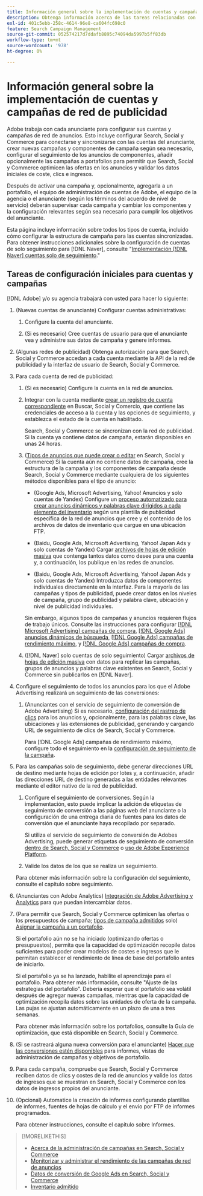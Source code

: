 ```yaml
---
title: Información general sobre la implementación de cuentas y campañas de red de publicidad
description: Obtenga información acerca de las tareas relacionadas con la configuración, sincronización y administración de las cuentas de red de anuncios.
exl-id: 401c5ebb-258c-4614-96e8-ca604fc698c0
feature: Search Campaign Management
source-git-commit: 052574217d7ddafb8895c74094da5997b5ff83db
workflow-type: tm+mt
source-wordcount: '978'
ht-degree: 0%

---
```


# Información general sobre la implementación de cuentas y campañas de red de publicidad

Adobe trabaja con cada anunciante para configurar sus cuentas y campañas de red de anuncios. Esto incluye configurar Search, Social y Commerce para conectarse y sincronizarse con las cuentas del anunciante, crear nuevas campañas y componentes de campaña según sea necesario, configurar el seguimiento de los anuncios de componentes, añadir opcionalmente las campañas a portafolios para permitir que Search, Social y Commerce optimicen las ofertas en los anuncios y validar los datos iniciales de coste, clics e ingresos.

Después de activar una campaña y, opcionalmente, agregarla a un portafolio, el equipo de administración de cuentas de Adobe, el equipo de la agencia o el anunciante (según los términos del acuerdo de nivel de servicio) deberán supervisar cada campaña y cambiar los componentes y la configuración relevantes según sea necesario para cumplir los objetivos del anunciante.

Esta página incluye información sobre todos los tipos de cuenta, incluido cómo configurar la estructura de campaña para las cuentas sincronizadas. Para obtener instrucciones adicionales sobre la configuración de cuentas de solo seguimiento para [!DNL Naver], consulte &quot;[Implementación [!DNL Naver] cuentas solo de seguimiento](/help/search-social-commerce/campaign-management/naver-tracking-only-account-implement.md).&quot;

## Tareas de configuración iniciales para cuentas y campañas

[!DNL Adobe] y/o su agencia trabajará con usted para hacer lo siguiente:

1. (Nuevas cuentas de anunciante) Configurar cuentas administrativas:

   1. Configure la cuenta del anunciante.

   1. (Si es necesario) Cree cuentas de usuario para que el anunciante vea y administre sus datos de campaña y genere informes.

1. (Algunas redes de publicidad) Obtenga autorización para que Search, Social y Commerce accedan a cada cuenta mediante la API de la red de publicidad y la interfaz de usuario de Search, Social y Commerce.

1. Para cada cuenta de red de publicidad:

   1. (Si es necesario) Configure la cuenta en la red de anuncios.

   1. Integrar con la cuenta mediante [crear un registro de cuenta correspondiente](/help/search-social-commerce/campaign-management/accounts/ad-network-account-manage.md#create-account) en Buscar, Social y Comercio, que contiene las credenciales de acceso a la cuenta y las opciones de seguimiento, y establezca el estado de la cuenta en habilitado.

      Search, Social y Commerce se sincronizan con la red de publicidad. Si la cuenta ya contiene datos de campaña, estarán disponibles en unas 24 horas.

   1. ([Tipos de anuncios que puede crear o editar](/help/search-social-commerce/introduction/supported-inventory.md) en Search, Social y Commerce) Si la cuenta aún no contiene datos de campaña, cree la estructura de la campaña y los componentes de campaña desde Search, Social y Commerce mediante cualquiera de los siguientes métodos disponibles para el tipo de anuncio:

      * (Google Ads, Microsoft Advertising, Yahoo! Anuncios y solo cuentas de Yandex) Configure un [proceso automatizado para crear anuncios dinámicos y palabras clave dirigidos a cada elemento del inventario](/help/search-social-commerce/campaign-management/inventory-feeds/inventory-feeds-about.md) según una plantilla de publicidad específica de la red de anuncios que cree y el contenido de los archivos de datos de inventario que cargue en una ubicación FTP.

      * (Baidu, Google Ads, Microsoft Advertising, Yahoo! Japan Ads y solo cuentas de Yandex) Cargar [archivos de hojas de edición masiva](/help/search-social-commerce/campaign-management/bulksheets/bulksheet-about.md) que contenga tantos datos como desee para una cuenta y, a continuación, los publique en las redes de anuncios.

      * (Baidu, Google Ads, Microsoft Advertising, Yahoo! Japan Ads y solo cuentas de Yandex) Introduzca datos de componentes individuales directamente en la interfaz. Para la mayoría de las campañas y tipos de publicidad, puede crear datos en los niveles de campaña, grupo de publicidad y palabra clave, ubicación y nivel de publicidad individuales.

      Sin embargo, algunos tipos de campañas y anuncios requieren flujos de trabajo únicos. Consulte las instrucciones para configurar [[!DNL Microsoft Advertising] campañas de compra](/help/search-social-commerce/campaign-management/special-campaign-types/microsoft-shopping-campaigns.md), [[!DNL Google Ads] anuncios dinámicos de búsqueda](/help/search-social-commerce/campaign-management/special-campaign-types/google-dynamic-search-ads.md), [[!DNL Google Ads] campañas de rendimiento máximo](/help/search-social-commerce/campaign-management/special-campaign-types/google-performance-max-campaigns.md), y [[!DNL Google Ads] campañas de compra](/help/search-social-commerce/campaign-management/special-campaign-types/google-shopping-campaigns.md).

   1. ([!DNL Naver] solo cuentas de solo seguimiento) Cargar [archivos de hojas de edición masiva](/help/search-social-commerce/campaign-management/bulksheets/bulksheet-about.md) con datos para replicar las campañas, grupos de anuncios y palabras clave existentes en Search, Social y Commerce sin publicarlos en [!DNL Naver].

1. Configure el seguimiento de todos los anuncios para los que el Adobe Advertising realizará un seguimiento de las conversiones:

   1. (Anunciantes con el servicio de seguimiento de conversión de Adobe Advertising) Si es necesario, [configuración del rastreo de clics](/help/search-social-commerce/tracking/click-tracking-ways-to-generate.md) para los anuncios y, opcionalmente, para las palabras clave, las ubicaciones y las extensiones de publicidad, generando y cargando URL de seguimiento de clics de Search, Social y Commerce.

      Para [!DNL Google Ads] campañas de rendimiento máximo, configure todo el seguimiento en la [configuración de seguimiento de la campaña](/help/search-social-commerce/campaign-management/campaigns/campaign-settings-google.md).

1. Para las campañas solo de seguimiento, debe generar direcciones URL de destino mediante hojas de edición por lotes y, a continuación, añadir las direcciones URL de destino generadas a las entidades relevantes mediante el editor nativo de la red de publicidad.

   1. Configure el seguimiento de conversiones. Según la implementación, esto puede implicar la adición de etiquetas de seguimiento de conversión a las páginas web del anunciante o la configuración de una entrega diaria de fuentes para los datos de conversión que el anunciante haya recopilado por separado.

      Si utiliza el servicio de seguimiento de conversión de Adobes Advertising, puede generar etiquetas de seguimiento de conversión [dentro de Search, Social y Commerce](/help/search-social-commerce/tools/conversion-tag-generate.md) o [uso de Adobe Experience Platform](https://experienceleague.adobe.com/docs/experience-platform/destinations/catalog/advertising/adobe-advertising-cloud.html).

   1. Valide los datos de los que se realiza un seguimiento.

   Para obtener más información sobre la configuración del seguimiento, consulte el capítulo sobre seguimiento.

1. (Anunciantes con Adobe Analytics) [Integración de Adobe Advertising y Analytics](https://experienceleague.adobe.com/docs/advertising/integrations/analytics/overview.html) para que puedan intercambiar datos.

1. (Para permitir que Search, Social y Commerce optimicen las ofertas o los presupuestos de campaña; [tipos de campaña admitidos](/help/search-social-commerce/introduction/supported-inventory.md) solo) [Asignar la campaña a un portafolio](/help/search-social-commerce/campaign-management/campaign-assign-to-portfolio.md).

   Si el portafolio aún no se ha iniciado (optimizando ofertas o presupuestos), permita que la capacidad de optimización recopile datos suficientes para poder crear modelos de costes e ingresos que le permitan establecer el rendimiento de línea de base del portafolio antes de iniciarlo.

   Si el portafolio ya se ha lanzado, habilite el aprendizaje para el portafolio. Para obtener más información, consulte &quot;Ajuste de las estrategias del portafolio&quot;. Debería esperar que el portafolio sea volátil después de agregar nuevas campañas, mientras que la capacidad de optimización recopila datos sobre las unidades de oferta de la campaña. Las pujas se ajustan automáticamente en un plazo de una a tres semanas.

   Para obtener más información sobre los portafolios, consulte la Guía de optimización, que está disponible en Search, Social y Commerce.<!-- verify convention for referencing Optimization Guide here -->

1. (Si se rastreará alguna nueva conversión para el anunciante) [Hacer que las conversiones estén disponibles](/help/search-social-commerce/admin/transaction-properties/transaction-property-about.md) para informes, vistas de administración de campañas y objetivos de portafolio.

1. Para cada campaña, compruebe que Search, Social y Commerce reciben datos de clics y costes de la red de anuncios y valide los datos de ingresos que se muestran en Search, Social y Commerce con los datos de ingresos propios del anunciante.

1. (Opcional) Automatice la creación de informes configurando plantillas de informes, fuentes de hojas de cálculo y el envío por FTP de informes programados.

   Para obtener instrucciones, consulte el capítulo sobre Informes.

>[!MORELIKETHIS]
>
>* [Acerca de la administración de campañas en Search, Social y Commerce](campaign-management-about.md)
>* [Monitorizar y administrar el rendimiento de las campañas de red de anuncios](monitor-performance-campaigns.md)
>* [Datos de conversión de Google Ads en Search, Social y Commerce](google-conversion-data.md)
>* [Inventario admitido](/help/search-social-commerce/introduction/supported-inventory.md)
